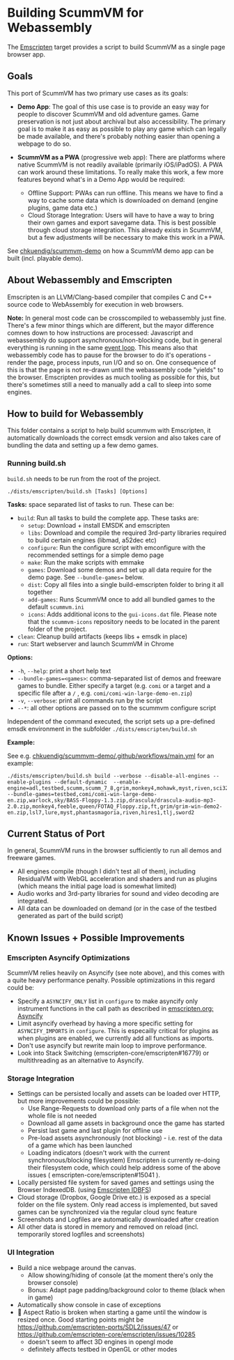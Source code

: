 
# Building ScummVM for Webassembly
The [Emscripten](https://emscripten.org/) target provides a script to build ScummVM as a single page browser app.

## Goals
This port of ScummVM has two primary use cases as its goals:

- **Demo App**: The goal of this use case is to provide an easy way for people to discover ScummVM and old adventure games. Game preservation is not just about archival but also accessibility. The primary goal is to make it as easy as possible to play any game which can legally be made available, and there's probably nothing easier than opening a webpage to do so.

- **ScummVM as a PWA** (progressive web app): There are platforms where native ScummVM is not readily available (primarily iOS/iPadOS). A PWA can work around these limitations. To really make this work, a few more features beyond what's in a Demo App would be required: 
  * Offline Support: PWAs can run offline. This means we have to find a way to cache some data which is downloaded on demand (engine plugins, game data etc.) 
  * Cloud Storage Integration: Users will have to have a way to bring their own games and export savegame data. This is best possible through cloud storage integration. This already exists in ScummVM, but a few adjustments will be necessary to make this work in a PWA.
  
See [chkuendig/scummvm-demo](http://github.com/chkuendig/scummvm-demo/) on how a ScummVM demo app can be built (incl. playable demo).
  
## About Webassembly and Emscripten
Emscripten is an LLVM/Clang-based compiler that compiles C and C++ source code to WebAssembly for execution in web browsers. 

**Note:** In general most code can be crosscompiled to webassembly just fine. There's a few minor things which are different, but the mayor difference comnes down to how instructions are processed: Javascript and webassembly do support asynchronous/non-blocking code, but in general everything is running in the same [event loop](https://developer.mozilla.org/en-US/docs/Web/JavaScript/EventLoop). This means also that webassembly code has to pause for the browser to do it's operations - render the page, process inputs, run I/O and so on. One consequence of this is that the page is not re-drawn until the webassembly code "yields" to the browser. Emscripten provides as much tooling as possible for this, but there's sometimes still a need to manually add a call to sleep into some engines.

## How to build for Webassembly
This folder contains a script to help build scummvm with Emscripten, it automatically downloads the correct emsdk version and also takes care of bundling the data and setting up a few demo games.

### Running build.sh

`build.sh` needs to be run from the root of the project. 
```Shell
./dists/emscripten/build.sh [Tasks] [Options]
```

**Tasks:** space separated list of tasks to run. These can be:  
* `build`: Run all tasks to build the complete app. These tasks are:
  *  `setup`: Download + install EMSDK and emscripten
  *  `libs`: Download and compile the required 3rd-party libraries required to build certain engines (libmad, a52dec etc)
  *   `configure`: Run the configure script with emconfigure with the recommended settings for a simple demo page 
  *   `make`: Run the make scripts with emmake
  *   `games`: Download some demos and set up all data require for the demo page. See `--bundle-games=` below.
  *   `dist`: Copy all files into a single build-emscripten folder to bring it all together
  *   `add-games`: Runs ScummVM once to add all bundled games to the default `scummvm.ini`
  *   `icons`: Adds additional icons to the `gui-icons.dat` file. Please note that the `scummvm-icons` repository needs to be located in the parent folder of the project.
* `clean`: Cleanup build artifacts (keeps libs + emsdk in place)
* `run`: Start webserver and launch ScummVM in Chrome  
  
**Options:**
*  `-h`, `--help`: print a short help text
*  `--bundle-games=<games>`: comma-separated list of demos and freeware games to bundle. Either specify a target (e.g. `comi` or a target and a specific file after a `/` , e.g. `comi/comi-win-large-demo-en.zip`)
*  `-v`, `--verbose`: print all commands run by the script
*  `--*`: all other options are passed on to the scummvm configure script

Independent of the command executed, the script sets up a pre-defined emsdk environment in the subfolder `./dists/emscripten/build.sh`

**Example:**

See e.g. [chkuendig/scummvm-demo/.github/workflows/main.yml](https://github.com/chkuendig/scummvm-demo/blob/main/.github/workflows/main.yml) for an example:
```
./dists/emscripten/build.sh build --verbose --disable-all-engines --enable-plugins --default-dynamic  --enable-engine=adl,testbed,scumm,scumm_7_8,grim,monkey4,mohawk,myst,riven,sci32,agos2,sword2,drascula,sky,lure,queen,testbed,director,stark --bundle-games=testbed,comi/comi-win-large-demo-en.zip,warlock,sky/BASS-Floppy-1.3.zip,drascula/drascula-audio-mp3-2.0.zip,monkey4,feeble,queen/FOTAQ_Floppy.zip,ft,grim/grim-win-demo2-en.zip,lsl7,lure,myst,phantasmagoria,riven,hires1,tlj,sword2
```

## Current Status of Port
In general, ScummVM runs in the browser sufficiently to run all demos and freeware games.

* All engines compile (though I didn't test all of them), including ResidualVM with WebGL acceleration and shaders and run as plugins (which means the initial page load is somewhat limited)
* Audio works and 3rd-party libraries for sound and video decoding are integrated.
* All data can be downloaded on demand (or in the case of the testbed generated as part of the build script)

## Known Issues + Possible Improvements

### Emscripten Asyncify Optimizations
ScummVM relies heavily on Asyncify (see note above), and this comes with a quite heavy performance penalty. Possible optimizations in this regard could be:
*   Specify a `ASYNCIFY_ONLY` list in `configure` to  make asyncify only instrument functions in the call path as described in [emscripten.org: Asyncify](https://emscripten.org/docs/porting/asyncify.html)
*   Limit asyncify overhead by having a more specific setting for `ASYNCIFY_IMPORTS` in `configure`. This is especailly critical for plugins as when plugins are enabled, we currently add all functions as imports. 
*   Don't use asyncify but rewrite main loop to improve performance.
*   Look into Stack Switching (emscripten-core/emscripten#16779) or multithreading as an alternative to Asyncify.

### Storage Integration
*  Settings can be persisted locally and assets can be loaded over HTTP, but more improvements could be possible:
      * Use Range-Requests to download only parts of a file when not the whole file is not needed
      * Download all game assets in background once the game has started
      * Persist last game and last plugin for offline use
      * Pre-load assets asynchronously (not blocking) - i.e. rest of the data of a game which has been launched
      * Loading indicators (doesn't work with the current synchronous/blocking filesystem)
Emscripten is currently re-doing their filesystem code, which could help address some of the above issues ( emscripten-core/emscripten#15041 ).
* Locally persisted file system for saved games and settings using the Browser IndexedDB. (using [Emscripten IDBFS](https://emscripten.org/docs/api_reference/Filesystem-API.html#filesystem-api-idbfs))
* Cloud storage (Dropbox, Google Drive etc.) is exposed as a special folder on the file system. Only read access is implemented, but saved games can be synchronized via the regular cloud sync feature
* Screenshots and Logfiles are automatically downloaded after creation
* All other data is stored in memory and removed on reload (incl. temporarily stored logfiles and screenshots)

### UI Integration
*   Build a nice webpage around the canvas.
    *   Allow showing/hiding of console (at the moment there's only the browser console)
    *   Bonus: Adapt page padding/background color to theme (black when in game)
*   Automatically show console in case of exceptions
* 🐞 Aspect Ratio is broken when starting a game until the window is resized once. Good starting points might be  https://github.com/emscripten-ports/SDL2/issues/47 or https://github.com/emscripten-core/emscripten/issues/10285
    * doesn't seem to affect 3D engines in opengl mode
    * definitely affects testbed in OpenGL or other modes